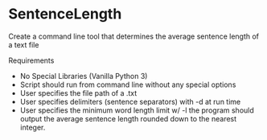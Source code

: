 # SentenceLength
Create a command line tool that determines the average sentence length of a text file

Requirements

* No Special Libraries (Vanilla Python 3)
* Script should run from command line without any special options
* User specifies the file path of a .txt
* User specifies delimiters (sentence separators) with -d at run time
* User specifies the minimum word length limit w/ -l
the program should output the average sentence length rounded down to the nearest integer.


